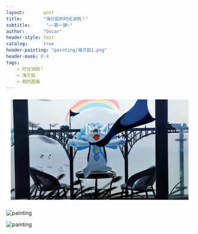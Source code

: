 ```yaml
---
layout:       post
title:        "海贝狐的时光涂鸦！"
subtitle:      "——第一弹~"
author:       "Oscar"
header-style: text
catalog:      true
header-painting: "painting/海贝狐1.png"
header-mask: 0.4
tags:
    - 时光涂鸦！
    - 海贝狐
    - 我的图画
---
```

 
 ![painting](https://github.com/Oscar3tr/oscar3tr.github.io/blob/master/painting/March%202025-%E6%B5%B7%E8%B4%9D%E7%8B%901.png)
 
 ![painting](https://github.com/Oscar3tr/oscar3tr.github.io/blob/master/painting/March%202025-%E6%B5%B7%E8%B4%9D%E7%8B%902.png)
 
 ![painting](https://github.com/Oscar3tr/oscar3tr.github.io/blob/master/painting/March%202025-%E6%B5%B7%E8%B4%9D%E7%8B%903.png)

